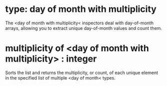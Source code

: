 # type: day of month with multiplicity

The &lt;day of month with multiplicity&lt; inspectors deal with day-of-month arrays, allowing you to extract unique day-of-month values and count them.

# multiplicity of &lt;day of month with multiplicity&gt; : integer

Sorts the list and returns the multiplicity, or count, of each unique element in the specified list of multiple &lt;day of month&lt; types.
